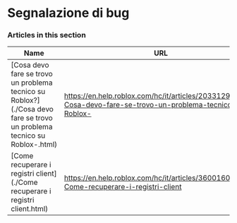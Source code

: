 # Segnalazione di bug  
### Articles in this section
Name|URL
-|-
[Cosa devo fare se trovo un problema tecnico su Roblox?](./Cosa devo fare se trovo un problema tecnico su Roblox-.html) |https://en.help.roblox.com/hc/it/articles/203312900-Cosa-devo-fare-se-trovo-un-problema-tecnico-su-Roblox-
[Come recuperare i registri client](./Come recuperare i registri client.html) |https://en.help.roblox.com/hc/it/articles/360016022492-Come-recuperare-i-registri-client
